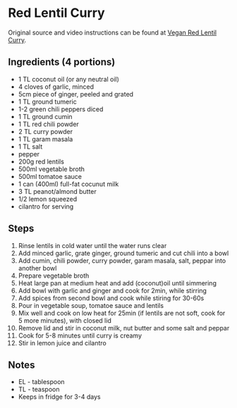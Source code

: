 # Red Lentil Curry

Original source and video instructions can be found at [Vegan Red Lentil Curry](hhttps://rainbowplantlife.com/vegan-red-lentil-curry/).

## Ingredients (4 portions)

- 1 TL coconut oil (or any neutral oil)
- 4 cloves of garlic, minced
- 5cm piece of ginger, peeled and grated
- 1 TL ground tumeric
- 1-2 green chili peppers diced
- 1 TL ground cumin
- 1 TL red chili powder
- 2 TL curry powder
- 1 TL garam masala
- 1 TL salt
- pepper
- 200g red lentils
- 500ml vegetable broth
- 500ml tomatoe sauce
- 1 can (400ml) full-fat cocunut milk
- 3 TL peanot/almond butter
- 1/2 lemon squeezed
- cilantro for serving



## Steps

1. Rinse lentils in cold water until the water runs clear
2. Add minced garlic, grate ginger, ground tumeric and cut chili into a bowl
3. Add cumin, chili powder, curry powder, garam masala, salt, peppar into another bowl
4. Prepare vegetable broth
5. Heat large pan at medium heat and add (coconut)oil until simmering
6. Add bowl with garlic and ginger and cook for 2min, while stirring
7. Add spices from second bowl and cook while stiring for 30-60s 
8. Pour in vegetable soup, tomatoe sauce and lentils
9. Mix well and cook on low heat for 25min (if lentils are not soft, cook for 5 more minutes), with closed lid
10. Remove lid and stir in coconut milk, nut butter and some salt and peppar
11. Cook for 5-8 minutes until curry is creamy
12. Stir in lemon juice and cilantro




## Notes

- EL - tablespoon
- TL - teaspoon
- Keeps in fridge for 3-4 days
